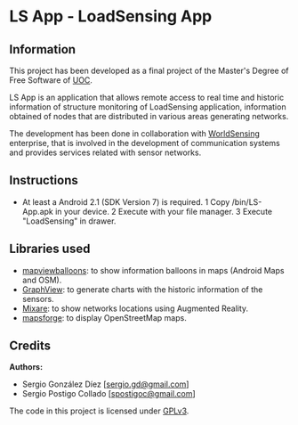 LS App - LoadSensing App
========================

Information
-----------

This project has been developed as a final project of the Master's Degree of Free Software of [UOC](http://www.uoc.edu/).

LS App is an application that allows remote access to real time and historic information of structure monitoring of LoadSensing application, information obtained of nodes that are distributed in various areas generating networks.

The development has been done in collaboration with [WorldSensing](http://www.worldsensing.com/) enterprise, that is involved in the development of communication systems and provides services related with sensor networks.

Instructions
------------

* At least a Android 2.1 (SDK Version 7) is required.
1 Copy /bin/LS-App.apk in your device.
2 Execute with your file manager.
3 Execute "LoadSensing" in drawer.

Libraries used
--------------

* [mapviewballoons](https://github.com/jgilfelt/android-mapviewballoons): to show information balloons in maps (Android Maps and OSM).
* [GraphView](http://www.jjoe64.com/p/graphview-library.html): to generate charts with the historic information of the sensors.
* [Mixare](http://www.mixare.org/): to show networks locations using Augmented Reality.
* [mapsforge](http://code.google.com/p/mapsforge/): to display OpenStreetMap maps.

Credits
-------

**Authors:**

* Sergio González Díez     [sergio.gd@gmail.com]
* Sergio Postigo Collado   [spostigoc@gmail.com]

The code in this project is licensed under [GPLv3](http://www.gnu.org/copyleft/gpl.html).
